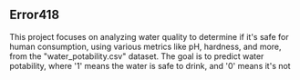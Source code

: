 ## Error418
This project focuses on analyzing water quality to determine if it's safe for human consumption, using various metrics like pH, hardness, and more, from the "water_potability.csv" dataset. The goal is to predict water potability, where '1' means the water is safe to drink, and '0' means it's not
